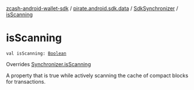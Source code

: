 [zcash-android-wallet-sdk](../../index.md) / [pirate.android.sdk.data](../index.md) / [SdkSynchronizer](index.md) / [isScanning](./is-scanning.md)

# isScanning

`val isScanning: `[`Boolean`](https://kotlinlang.org/api/latest/jvm/stdlib/kotlin/-boolean/index.html)

Overrides [Synchronizer.isScanning](../-synchronizer/is-scanning.md)

A property that is true while actively scanning the cache of compact blocks for transactions.

